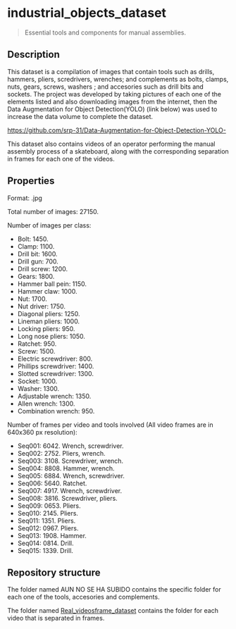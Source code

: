 # industrial_objects_dataset

> Essential tools and components for manual assemblies.

## Description ##

This dataset is a compilation of images that contain tools such as drills, hammers, pliers, scredrivers, wrenches; and complements as bolts, clamps, nuts, gears, screws, washers ; and accesories such as drill bits and sockets. The project was developed by taking pictures of each one of the elements listed and also downloading images from the internet, then the Data Augmentation for Object Detection(YOLO) (link below) was used to increase the data volume to complete the dataset.

https://github.com/srp-31/Data-Augmentation-for-Object-Detection-YOLO-

This dataset also contains videos of an operator performing the manual assembly process of a skateboard, along with the corresponding separation in frames for each one of the videos.

## Properties ##

Format: .jpg

Total number of images: 27150.

Number of images per class:
- Bolt: 1450.
- Clamp: 1100.
- Drill bit: 1600.
- Drill gun: 700.
- Drill screw: 1200.
- Gears: 1800.
- Hammer ball pein: 1150.
- Hammer claw: 1000.
- Nut: 1700.
- Nut driver: 1750.
- Diagonal pliers: 1250.
- Lineman pliers: 1000.
- Locking pliers: 950.
- Long nose pliers: 1050.
- Ratchet: 950.
- Screw: 1500.
- Electric screwdriver: 800.
- Phillips screwdriver: 1400.
- Slotted screwdriver: 1300.
- Socket: 1000.
- Washer: 1300.
- Adjustable wrench: 1350.
- Allen wrench: 1300.
- Combination wrench: 950.

Number of frames per video and tools involved (All video frames are in 640x360 px resolution):
- Seq001: 6042. Wrench, screwdriver.
- Seq002: 2752. Pliers, wrench.
- Seq003: 3108. Screwdriver, wrench.
- Seq004: 8808. Hammer, wrench.
- Seq005: 6884. Wrench, screwdriver.
- Seq006: 5640. Ratchet.
- Seq007: 4917. Wrench, screwdriver.
- Seq008: 3816. Screwdriver, pliers.
- Seq009: 0653. Pliers.
- Seq010: 2145. Pliers.
- Seq011: 1351. Pliers.
- Seq012: 0967. Pliers.
- Seq013: 1908. Hammer.
- Seq014: 0814. Drill.
- Seq015: 1339. Drill.

## Repository structure ##

The folder named AUN NO SE HA SUBIDO contains the specific folder for each one of the tools, accesories and complements.

The folder named [Real_videosframe_dataset](https://github.com/mazamorahdez/Industry-Dataset-for-MDL/tree/main/Real_videosframe_dataset) contains the folder for each video that is separated in frames.
